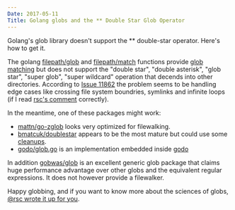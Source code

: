 ```yaml
---
Date: 2017-05-11
Title: Golang globs and the ** Double Star Glob Operator
---
```


Golang's glob library doesn't support the ** double-star operator.  Here's how to get it.<!--more-->


The golang [filepath/glob](https://golang.org/pkg/path/filepath/#Glob) and [filepath/match](https://golang.org/pkg/path/filepath/#Match) functions provide [glob matching](https://en.wikipedia.org/wiki/Glob_(programming)) but does not support the "double star", "double asterisk", "glob star", "super glob", "super wildcard" operation that decends into other directories.  According to [Issue 11862](https://github.com/golang/go/issues/11862) the problem seems to be handling edge cases like crossing file system boundries, symlinks and infinite loops (if I read [rsc's comment](https://github.com/golang/go/issues/11862#issuecomment-168733265) correctly).

In the meantime, one of these packages might work:

* [mattn/go-zglob](https://github.com/mattn/go-zglob) looks very optimized for filewalking.
* [bmatcuk/doublestar](https://github.com/bmatcuk/doublestar) appears to be the most mature but could use some [cleanups](https://goreportcard.com/report/github.com/bmatcuk/doublestar).
* [godo/glob.go](https://github.com/go-godo/godo/blob/master/glob.go) is an implementation embedded inside [godo](https://github.com/go-godo/godo)

In addition [gobwas/glob](https://github.com/gobwas/glob) is an excellent generic glob package that claims huge performance advantage over other globs and the equivalent regular expressions.  It does not however provide a filewalker.

Happy globbing, and if you want to know more about the sciences of globs, [@rsc wrote it up for you](https://research.swtch.com/glob).

